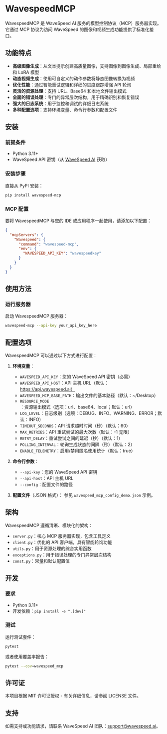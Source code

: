 # WavespeedMCP

WavespeedMCP 是 WaveSpeed AI 服务的模型控制协议（MCP）服务器实现。它通过 MCP 协议为访问 WaveSpeed 的图像和视频生成功能提供了标准化接口。

## 功能特点

- **高级图像生成**：从文本提示创建高质量图像，支持图像到图像生成、局部重绘和 LoRA 模型
- **动态视频生成**：使用可自定义的动作参数将静态图像转换为视频
- **优化性能**：通过智能重试逻辑和详细的进度跟踪增强 API 轮询
- **灵活的资源处理**：支持 URL、Base64 和本地文件输出模式
- **全面的错误处理**：专门的异常层次结构，用于精确识别和恢复错误
- **强大的日志系统**：用于监控和调试的详细日志系统
- **多种配置选项**：支持环境变量、命令行参数和配置文件

## 安装

### 前提条件

- Python 3.11+
- WaveSpeed API 密钥（从 [WaveSpeed AI](https://wavespeed.ai) 获取）

### 安装步骤

直接从 PyPI 安装：
```bash
pip install wavespeed-mcp
```

### MCP 配置

要将 WavespeedMCP 与您的 IDE 或应用程序一起使用，请添加以下配置：

```json
{
  "mcpServers": {
    "Wavespeed": {
      "command": "wavespeed-mcp",
      "env": {
        "WAVESPEED_API_KEY": "wavespeedkey"
      }
    }
  }
}
```

## 使用方法

### 运行服务器

启动 WavespeedMCP 服务器：

```bash
wavespeed-mcp --api-key your_api_key_here
```

## 配置选项

WavespeedMCP 可以通过以下方式进行配置：

1. **环境变量**：
   - `WAVESPEED_API_KEY`：您的 WaveSpeed API 密钥（必需）
   - `WAVESPEED_API_HOST`：API 主机 URL（默认：https://api.wavespeed.ai）
   - `WAVESPEED_MCP_BASE_PATH`：输出文件的基本路径（默认：~/Desktop）
   - `RESOURCE_MODE`：资源输出模式（选项：url、base64、local；默认：url）
   - `LOG_LEVEL`：日志级别（选项：DEBUG、INFO、WARNING、ERROR；默认：INFO）
   - `TIMEOUT_SECONDS`：API 请求超时时间（秒）（默认：60）
   - `MAX_RETRIES`：API 重试尝试的最大次数（默认：-1 无限）
   - `RETRY_DELAY`：重试尝试之间的延迟（秒）（默认：1）
   - `POLLING_INTERVAL`：轮询生成状态的间隔（秒）（默认：2）
   - `ENABLE_TELEMETRY`：启用/禁用匿名使用统计（默认：true）

2. **命令行参数**：
   - `--api-key`：您的 WaveSpeed API 密钥
   - `--api-host`：API 主机 URL
   - `--config`：配置文件的路径

3. **配置文件**（JSON 格式）：
   参见 `wavespeed_mcp_config_demo.json` 示例。

## 架构

WavespeedMCP 遵循清晰、模块化的架构：

- `server.py`：核心 MCP 服务器实现，包含工具定义
- `client.py`：优化的 API 客户端，具有智能轮询功能
- `utils.py`：用于资源处理的综合实用函数
- `exceptions.py`：用于错误处理的专门异常层次结构
- `const.py`：常量和默认配置值

## 开发

### 要求

- Python 3.11+
- 开发依赖：`pip install -e ".[dev]"`

### 测试

运行测试套件：

```bash
pytest
```

或者使用覆盖率报告：

```bash
pytest --cov=wavespeed_mcp
```

## 许可证

本项目根据 MIT 许可证授权 - 有关详细信息，请参阅 LICENSE 文件。

## 支持

如需支持或功能请求，请联系 WaveSpeed AI 团队：support@wavespeed.ai。